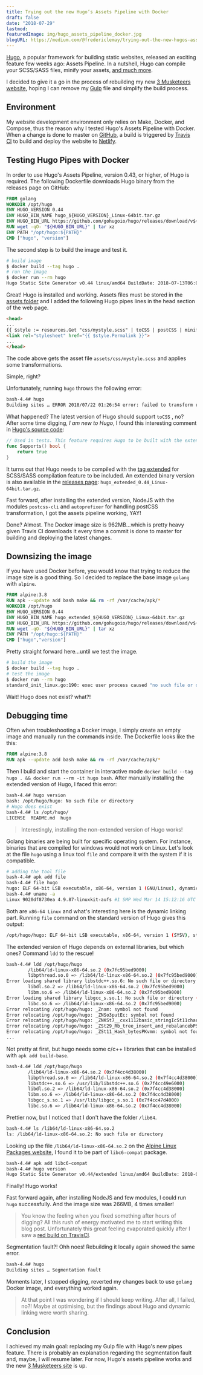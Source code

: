 ```yaml
---
title: Trying out the new Hugo’s Assets Pipeline with Docker
draft: false
date: "2018-07-29"
lastmod:
featuredImage: img/hugo_assets_pipeline_docker.jpg
blogURL: https://medium.com/@fredericlemay/trying-out-the-new-hugos-assets-pipeline-with-docker-61340cd3dfd2
---
```


[Hugo][linkHugo], a popular framework for building static websites, released an exciting feature few weeks ago: Assets Pipeline. In a nutshell, Hugo can compile your SCSS/SASS files, minify your assets, [and much more][linkHugoReleaseNotes].

I decided to give it a go in the process of rebuilding my new [3 Musketeers website][link3musketeers], hoping I can remove my [Gulp][linkGulp] file and simplify the build process.

<!--more-->

## Environment

My website development environment only relies on Make, Docker, and Compose, thus the reason why I tested Hugo's Assets Pipeline with Docker. When a change is done to master on [GitHub][link3musketeersGitHub], a build is triggered by [Travis CI][link3musketeersTravisCI] to build and deploy the website to [Netlify][linkNetlify].

## Testing Hugo Pipes with Docker

In order to use Hugo's Assets Pipeline, version 0.43, or higher, of Hugo is required. The following Dockerfile downloads Hugo binary from the releases page on GitHub:

```Dockerfile
FROM golang
WORKDIR /opt/hugo
ENV HUGO_VERSION 0.44
ENV HUGO_BIN_NAME hugo_${HUGO_VERSION}_Linux-64bit.tar.gz
ENV HUGO_BIN_URL https://github.com/gohugoio/hugo/releases/download/v${HUGO_VERSION}/${HUGO_BIN_NAME}
RUN wget -qO- "${HUGO_BIN_URL}" | tar xz
ENV PATH "/opt/hugo:${PATH}"
CMD ["hugo", "version"]
```

The second step is to build the image and test it.

```bash
# build image
$ docker build --tag hugo .
# run the image
$ docker run --rm hugo
Hugo Static Site Generator v0.44 linux/amd64 BuildDate: 2018-07-13T06:03:11Z
```

Great! Hugo is installed and working. Assets files must be stored in the [assets folder][linkHugoAssetDirectory] and I added the following Hugo pipes lines in the head section of the web page.

```html
<head>
...
{{ $style := resources.Get "css/mystyle.scss" | toCSS | postCSS | minify | fingerprint }}
<link rel="stylesheet" href="{{ $style.Permalink }}">
...
</head>
```

The code above gets the asset file `assets/css/mystyle.scss` and applies some transformations.

Simple, right?

Unfortunately, running `hugo` throws the following error:

```bash
bash-4.4# hugo
Building sites … ERROR 2018/07/22 01:26:54 error: failed to transform resource: TOCSS:failed to transform "css/mystyle.scss" (text/x-scss): this feature is not available inyour current Hugo version
```

What happened? The latest version of Hugo should support `toCSS` , no? After some time digging, _I am new to Hugo_, I found this interesting comment in [Hugo's source code][linkHugoToCSS]:

```go
// Used in tests. This feature requires Hugo to be built with the extended tag.
func Supports() bool {
    return true
}
```

It turns out that Hugo needs to be compiled with the [tag extended][linkHugoDiscourse] for SCSS/SASS compilation feature to be included. An extended binary version is also available in the [releases page][linkHugoRelease]: `hugo_extended_0.44_Linux-64bit.tar.gz`.

Fast forward, after installing the extended version, NodeJS with the modules `postcss-cli` and `autoprefixer` for handling postCSS transformation, I got the assets pipeline working, YAY!

Done? Almost. The Docker image size is 962MB…which is pretty heavy given Travis CI downloads it every time a commit is done to master for building and deploying the latest changes.

## Downsizing the image

If you have used Docker before, you would know that trying to reduce the image size is a good thing. So I decided to replace the base image `golang` with `alpine`.

```Dockerfile
FROM alpine:3.8
RUN apk --update add bash make && rm -rf /var/cache/apk/*
WORKDIR /opt/hugo
ENV HUGO_VERSION 0.44
ENV HUGO_BIN_NAME hugo_extended_${HUGO_VERSION}_Linux-64bit.tar.gz
ENV HUGO_BIN_URL https://github.com/gohugoio/hugo/releases/download/v${HUGO_VERSION}/${HUGO_BIN_NAME}
RUN wget -qO- "${HUGO_BIN_URL}" | tar xz
ENV PATH "/opt/hugo:${PATH}"
CMD ["hugo","version"]
```

Pretty straight forward here…until we test the image.

```bash
# build the image
$ docker build --tag hugo .
# test the image
$ docker run --rm hugo
standard_init_linux.go:190: exec user process caused "no such file or directory"
```

Wait! Hugo does not exist? what?!

## Debugging time

Often when troubleshooting a Docker image, I simply create an empty image and manually run the commands inside. The Dockerfile looks like the this:

```Dockerfile
FROM alpine:3.8
RUN apk --update add bash make && rm -rf /var/cache/apk/*
```

Then I build and start the container in interactive mode `docker build --tag hugo . && docker run --rm -it hugo bash`. After manually installing the extended version of Hugo, I faced this error:

```bash
bash-4.4# hugo version
bash: /opt/hugo/hugo: No such file or directory
# Hugo does exist
bash-4.4# ls /opt/hugo/
LICENSE  README.md  hugo
```

> Interestingly, installing the non-extended version of Hugo works!

Golang binaries are being built for specific operating system. For instance, binaries that are compiled for windows would not work on Linux. Let's look at the file `hugo` using a linux tool `file` and compare it with the system if it is compatible.

```bash
# adding the tool file
bash-4.4# apk add file
bash-4.4# file hugo
hugo: ELF 64-bit LSB executable, x86-64, version 1 (GNU/Linux), dynamically linked, interpreter /lib64/ld-linux-x86-64.so.2, for GNU/Linux 2.6.32, BuildID[sha1]=7621f50844b0494c9fa7846a9e1366892aacf6c8, stripped
bash-4.4# uname -a
Linux 9020df8730ea 4.9.87-linuxkit-aufs #1 SMP Wed Mar 14 15:12:16 UTC 2018 x86_64 Linux
```

Both are `x86-64 Linux` and what's interesting here is the dynamic linking part. Running `file` command on the standard version of Hugo gives this output:

```bash
/opt/hugo/hugo: ELF 64-bit LSB executable, x86-64, version 1 (SYSV), statically linked, stripped
```

The extended version of Hugo depends on external libraries, but which ones? Command `ldd` to the rescue!

```bash
bash-4.4# ldd /opt/hugo/hugo
        /lib64/ld-linux-x86-64.so.2 (0x7fc95bed9000)
        libpthread.so.0 => /lib64/ld-linux-x86-64.so.2 (0x7fc95bed9000)
Error loading shared library libstdc++.so.6: No such file or directory (needed by /opt/hugo/hugo)
        libdl.so.2 => /lib64/ld-linux-x86-64.so.2 (0x7fc95bed9000)
        libm.so.6 => /lib64/ld-linux-x86-64.so.2 (0x7fc95bed9000)
Error loading shared library libgcc_s.so.1: No such file or directory (needed by /opt/hugo/hugo)
        libc.so.6 => /lib64/ld-linux-x86-64.so.2 (0x7fc95bed9000)
Error relocating /opt/hugo/hugo: _Znam: symbol not found
Error relocating /opt/hugo/hugo: _ZNSo3putEc: symbol not found
Error relocating /opt/hugo/hugo: _ZNKSt7__cxx1112basic_stringIcSt11char_traitsIcESaIcEE7compareERKS4_: symbol not found
Error relocating /opt/hugo/hugo: _ZSt29_Rb_tree_insert_and_rebalancebPSt18_Rb_tree_node_baseS0_RS_: symbol not found
Error relocating /opt/hugo/hugo: _ZSt11_Hash_bytesPKvmm: symbol not found
...
```

Not pretty at first, but hugo needs some c/c++ libraries that can be installed with `apk add build-base`.

```bash
bash-4.4# ldd /opt/hugo/hugo
        /lib64/ld-linux-x86-64.so.2 (0x7f4cc4d38000)
        libpthread.so.0 => /lib64/ld-linux-x86-64.so.2 (0x7f4cc4d38000)
        libstdc++.so.6 => /usr/lib/libstdc++.so.6 (0x7f4cc49e6000)
        libdl.so.2 => /lib64/ld-linux-x86-64.so.2 (0x7f4cc4d38000)
        libm.so.6 => /lib64/ld-linux-x86-64.so.2 (0x7f4cc4d38000)
        libgcc_s.so.1 => /usr/lib/libgcc_s.so.1 (0x7f4cc47d4000)
        libc.so.6 => /lib64/ld-linux-x86-64.so.2 (0x7f4cc4d38000)
```

Prettier now, but I noticed that I don't have the folder `/lib64`.

```bash
bash-4.4# ls /lib64/ld-linux-x86-64.so.2
ls: /lib64/ld-linux-x86-64.so.2: No such file or directory
```

Looking up the file `/lib64/ld-linux-x86-64.so.2` on the [Alpine Linux Packages website][linkAlpinePackages], I found it to be part of `libc6-compat` package.

```bash
bash-4.4# apk add libc6-compat
bash-4.4# hugo version
Hugo Static Site Generator v0.44/extended linux/amd64 BuildDate: 2018-07-13T06:27:00Z
```

Finally! Hugo works!

Fast forward again, after installing NodeJS and few modules, I could run `hugo` successfully. And the image size was 266MB, 4 times smaller!

> You know the feeling when you fixed something after hours of digging? All this rush of energy motivated me to start writing this blog post.
> Unfortunately this great feeling evaporated quickly after I saw a [red build on TravisCI][link3musketeersTravisCIBuildFailed].

Segmentation fault?! Ohh noes! Rebuilding it locally again showed the same error.

```bash
bash-4.4# hugo
Building sites … Segmentation fault
```

Moments later, I stopped digging, reverted my changes back to use `golang` Docker image, and everything worked again.

> At that point I was wondering if I should keep writing. After all, I failed, no?! Maybe at optimising, but the findings about Hugo and dynamic linking were worth sharing.

## Conclusion

I achieved my main goal: replacing my Gulp file with Hugo's new pipes feature. There is probably an explanation regarding the segmentation fault and, maybe, I will resume later. For now, Hugo's assets pipeline works and the new [3 Musketeers site][link3musketeers] is up.

[linkHugo]: https//gohugo.io
[linkHugoReleaseNotes]: https://gohugo.io/news/0.43-relnotes/
[link3musketeers]: https://3musketeers.io
[linkGulp]: https://gulpjs.com/
[link3musketeersGitHub]: https://github.com/flemay/3musketeers
[link3musketeersTravisCI]: https://travis-ci.org/flemay/3musketeers
[linkNetlify]: https://www.netlify.com
[linkHugoAssetDirectory]: https://gohugo.io/hugo-pipes/introduction/#asset-directory
[linkHugoToCSS]: https://github.com/gohugoio/hugo/blob/166483fe1227b0c59c6b4d88cfdfaf7d7b0d79c5/resource/tocss/scss/tocss.go#L33
[linkHugoDiscourse]:https://discourse.gohugo.io/t/hugo-0-43-released/12814
[linkHugoRelease]: https://github.com/gohugoio/hugo/releases
[linkAlpinePackages]: https://pkgs.alpinelinux.org/contents?file=ld-linux-x86-64.so.2&path=&name=&branch=&repo=&arch=
[link3musketeersTravisCIBuildFailed]: https://travis-ci.org/flemay/3musketeers/builds/406601928